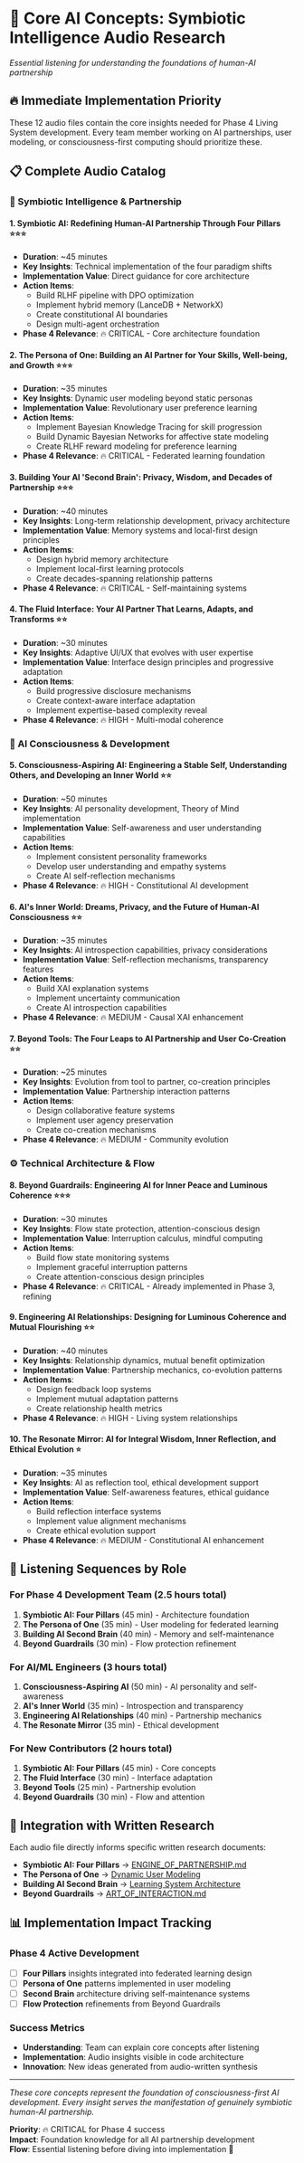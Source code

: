 # 🧠 Core AI Concepts: Symbiotic Intelligence Audio Research

*Essential listening for understanding the foundations of human-AI partnership*

## 🔥 **Immediate Implementation Priority**

These 12 audio files contain the core insights needed for Phase 4 Living System development. Every team member working on AI partnerships, user modeling, or consciousness-first computing should prioritize these.

## 📋 **Complete Audio Catalog**

### **🤖 Symbiotic Intelligence & Partnership**

#### 1. **Symbiotic AI: Redefining Human-AI Partnership Through Four Pillars** ⭐⭐⭐
- **Duration**: ~45 minutes
- **Key Insights**: Technical implementation of the four paradigm shifts
- **Implementation Value**: Direct guidance for core architecture
- **Action Items**: 
  - Build RLHF pipeline with DPO optimization
  - Implement hybrid memory (LanceDB + NetworkX)
  - Create constitutional AI boundaries
  - Design multi-agent orchestration
- **Phase 4 Relevance**: 🔥 CRITICAL - Core architecture foundation

#### 2. **The Persona of One: Building an AI Partner for Your Skills, Well-being, and Growth** ⭐⭐⭐
- **Duration**: ~35 minutes  
- **Key Insights**: Dynamic user modeling beyond static personas
- **Implementation Value**: Revolutionary user preference learning
- **Action Items**:
  - Implement Bayesian Knowledge Tracing for skill progression
  - Build Dynamic Bayesian Networks for affective state modeling
  - Create RLHF reward modeling for preference learning
- **Phase 4 Relevance**: 🔥 CRITICAL - Federated learning foundation

#### 3. **Building Your AI 'Second Brain': Privacy, Wisdom, and Decades of Partnership** ⭐⭐⭐
- **Duration**: ~40 minutes
- **Key Insights**: Long-term relationship development, privacy architecture
- **Implementation Value**: Memory systems and local-first design principles
- **Action Items**:
  - Design hybrid memory architecture
  - Implement local-first learning protocols
  - Create decades-spanning relationship patterns
- **Phase 4 Relevance**: 🔥 CRITICAL - Self-maintaining systems

#### 4. **The Fluid Interface: Your AI Partner That Learns, Adapts, and Transforms** ⭐⭐
- **Duration**: ~30 minutes
- **Key Insights**: Adaptive UI/UX that evolves with user expertise
- **Implementation Value**: Interface design principles and progressive adaptation
- **Action Items**:
  - Build progressive disclosure mechanisms
  - Create context-aware interface adaptation
  - Implement expertise-based complexity reveal
- **Phase 4 Relevance**: 🔥 HIGH - Multi-modal coherence

### **🧭 AI Consciousness & Development**

#### 5. **Consciousness-Aspiring AI: Engineering a Stable Self, Understanding Others, and Developing an Inner World** ⭐⭐
- **Duration**: ~50 minutes
- **Key Insights**: AI personality development, Theory of Mind implementation
- **Implementation Value**: Self-awareness and user understanding capabilities
- **Action Items**:
  - Implement consistent personality frameworks
  - Develop user understanding and empathy systems
  - Create AI self-reflection mechanisms
- **Phase 4 Relevance**: 🔥 HIGH - Constitutional AI development

#### 6. **AI's Inner World: Dreams, Privacy, and the Future of Human-AI Consciousness** ⭐⭐
- **Duration**: ~35 minutes
- **Key Insights**: AI introspection capabilities, privacy considerations
- **Implementation Value**: Self-reflection mechanisms, transparency features
- **Action Items**:
  - Build XAI explanation systems
  - Implement uncertainty communication
  - Create AI introspection capabilities
- **Phase 4 Relevance**: 🔥 MEDIUM - Causal XAI enhancement

#### 7. **Beyond Tools: The Four Leaps to AI Partnership and User Co-Creation** ⭐⭐
- **Duration**: ~25 minutes
- **Key Insights**: Evolution from tool to partner, co-creation principles
- **Implementation Value**: Partnership interaction patterns
- **Action Items**:
  - Design collaborative feature systems
  - Implement user agency preservation
  - Create co-creation mechanisms
- **Phase 4 Relevance**: 🔥 MEDIUM - Community evolution

### **⚙️ Technical Architecture & Flow**

#### 8. **Beyond Guardrails: Engineering AI for Inner Peace and Luminous Coherence** ⭐⭐⭐
- **Duration**: ~30 minutes
- **Key Insights**: Flow state protection, attention-conscious design
- **Implementation Value**: Interruption calculus, mindful computing
- **Action Items**:
  - Build flow state monitoring systems
  - Implement graceful interruption patterns
  - Create attention-conscious design principles
- **Phase 4 Relevance**: 🔥 CRITICAL - Already implemented in Phase 3, refining

#### 9. **Engineering AI Relationships: Designing for Luminous Coherence and Mutual Flourishing** ⭐⭐
- **Duration**: ~40 minutes
- **Key Insights**: Relationship dynamics, mutual benefit optimization
- **Implementation Value**: Partnership mechanics, co-evolution patterns
- **Action Items**:
  - Design feedback loop systems
  - Implement mutual adaptation patterns
  - Create relationship health metrics
- **Phase 4 Relevance**: 🔥 HIGH - Living system relationships

#### 10. **The Resonate Mirror: AI for Integral Wisdom, Inner Reflection, and Ethical Evolution** ⭐
- **Duration**: ~35 minutes
- **Key Insights**: AI as reflection tool, ethical development support
- **Implementation Value**: Self-awareness features, ethical guidance
- **Action Items**:
  - Build reflection interface systems
  - Implement value alignment mechanisms
  - Create ethical evolution support
- **Phase 4 Relevance**: 🔥 MEDIUM - Constitutional AI enhancement

## 🎯 **Listening Sequences by Role**

### **For Phase 4 Development Team** (2.5 hours total)
1. **Symbiotic AI: Four Pillars** (45 min) - Architecture foundation
2. **The Persona of One** (35 min) - User modeling for federated learning
3. **Building AI Second Brain** (40 min) - Memory and self-maintenance
4. **Beyond Guardrails** (30 min) - Flow protection refinement

### **For AI/ML Engineers** (3 hours total)
1. **Consciousness-Aspiring AI** (50 min) - AI personality and self-awareness
2. **AI's Inner World** (35 min) - Introspection and transparency
3. **Engineering AI Relationships** (40 min) - Partnership mechanics
4. **The Resonate Mirror** (35 min) - Ethical development

### **For New Contributors** (2 hours total)
1. **Symbiotic AI: Four Pillars** (45 min) - Core concepts
2. **The Fluid Interface** (30 min) - Interface adaptation
3. **Beyond Tools** (25 min) - Partnership evolution
4. **Beyond Guardrails** (30 min) - Flow and attention

## 🔗 **Integration with Written Research**

Each audio file directly informs specific written research documents:

- **Symbiotic AI: Four Pillars** → [ENGINE_OF_PARTNERSHIP.md](../../01-CORE-RESEARCH/ENGINE_OF_PARTNERSHIP.md)
- **The Persona of One** → [Dynamic User Modeling](../../02-ARCHITECTURE/03-DYNAMIC-USER-MODELING.md)
- **Building AI Second Brain** → [Learning System Architecture](../../02-ARCHITECTURE/09-LEARNING-SYSTEM.md)
- **Beyond Guardrails** → [ART_OF_INTERACTION.md](../../01-CORE-RESEARCH/ART_OF_INTERACTION.md)

## 📊 **Implementation Impact Tracking**

### **Phase 4 Active Development**
- [ ] **Four Pillars** insights integrated into federated learning design
- [ ] **Persona of One** patterns implemented in user modeling
- [ ] **Second Brain** architecture driving self-maintenance systems
- [ ] **Flow Protection** refinements from Beyond Guardrails

### **Success Metrics**
- **Understanding**: Team can explain core concepts after listening
- **Implementation**: Audio insights visible in code architecture
- **Innovation**: New ideas generated from audio-written synthesis

---

*These core concepts represent the foundation of consciousness-first AI development. Every insight serves the manifestation of genuinely symbiotic human-AI partnership.*

**Priority**: 🔥 CRITICAL for Phase 4 success  
**Impact**: Foundation knowledge for all AI partnership development  
**Flow**: Essential listening before diving into implementation 🌊